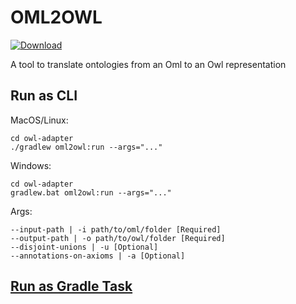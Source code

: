 # OML2OWL

[ ![Download](https://api.bintray.com/packages/opencaesar/owl-adapter/oml2owl/images/download.svg) ](https://bintray.com/opencaesar/owl-adapter/oml2owl/_latestVersion)

A tool to translate ontologies from an Oml to an Owl representation

## Run as CLI

MacOS/Linux:
```
cd owl-adapter
./gradlew oml2owl:run --args="..."
```
Windows:
```
cd owl-adapter
gradlew.bat oml2owl:run --args="..."
```
Args:
```
--input-path | -i path/to/oml/folder [Required]
--output-path | -o path/to/owl/folder [Required]
--disjoint-unions | -u [Optional]
--annotations-on-axioms | -a [Optional]
```

## [Run as Gradle Task](../oml2owl-gradle/README.md)